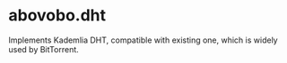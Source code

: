abovobo.dht
===========

Implements Kademlia DHT, compatible with existing one, which is widely used by BitTorrent.
